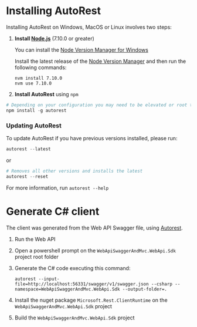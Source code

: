 ﻿# Installing AutoRest 

Installing AutoRest on Windows, MacOS or Linux involves two steps:

1. __Install [Node.js](https://nodejs.org/en/)__ (7.10.0 or greater)

    You can install the [Node Version Manager for Windows](https://github.com/coreybutler/nvm-windows)
    
    Install the latest release of the [Node Version Manager](https://github.com/coreybutler/nvm-windows/releases/download/1.1.5/nvm-setup.zip) and then run the following commands:
    
    `nvm install 7.10.0`<br>`nvm use 7.10.0`

2. __Install AutoRest__ using `npm`

  ``` powershell
  # Depending on your configuration you may need to be elevated or root to run this. (on OSX/Linux use 'sudo' )
  npm install -g autorest
  ```

### Updating AutoRest
  To update AutoRest if you have previous versions installed, please run:
    
  ``` powershell
  autorest --latest
  ``` 
or 
  ```powershell
  # Removes all other versions and installs the latest
  autorest --reset
  ```
  For more information, run  `autorest --help`

# Generate C# client

The client was generated from the Web API Swagger file, using [Autorest](https://github.com/Azure/autorest).

1. Run the Web API
2. Open a powershell prompt on the `WebApiSwaggerAndMvc.WebApi.Sdk` project root folder
3. Generate the C# code executing this command:

   `autorest --input-file=http://localhost:56331/swagger/v1/swagger.json --csharp --namespace=WebApiSwaggerAndMvc.WebApi.Sdk --output-folder=.`

4. Install the nuget package `Microsoft.Rest.ClientRuntime` on the `WebApiSwaggerAndMvc.WebApi.Sdk` project
5. Build the `WebApiSwaggerAndMvc.WebApi.Sdk` project